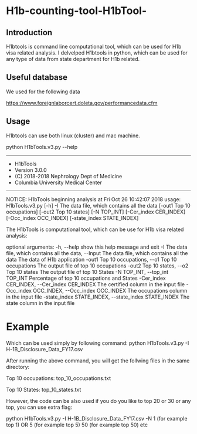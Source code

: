 # H1b-counting-tool-H1bTool-

## Introduction

H1btools is command line computational tool, which can be used for H1b visa related analysis. I delvelped H1btools in python, which can be used for any type of data from state department for H1b related.

## Useful database

We used for the following data 

https://www.foreignlaborcert.doleta.gov/performancedata.cfm

## Usage

H1btools can use both linux (cluster) and mac machine. 

 python H1bTools.v3.py --help
************************************************************************* 
  * H1bTools 
 * Version 3.0.0 
 * (C) 2018-2018 Nephrology Dept of Medicine 
 * Columbia University Medical Center 
 
 *************************************************************************
NOTICE: H1bTools beginning analysis at Fri Oct 26 10:42:07 2018
usage: H1bTools.v3.py [-h] -I The data file, which contains all the data
                      [-out1 Top 10 occupations] [-out2 Top 10 states]
                      [-N TOP_INT] [-Cer_index CER_INDEX]
                      [-Occ_index OCC_INDEX] [-state_index STATE_INDEX]

The H1bTools is computational tool, which can be use for H1b visa related
analysis:

optional arguments:
  -h, --help            show this help message and exit
  -I The data file, which contains all the data, --Input The data file, which contains all the data
                        The data of H1b application
  -out1 Top 10 occupations, --o1 Top 10 occupations
                        The output file of top 10 occupations
  -out2 Top 10 states, --o2 Top 10 states
                        The output file of top 10 States
  -N TOP_INT, --top_int TOP_INT
                        Percentage of top 10 occupations and States
  -Cer_index CER_INDEX, --Cer_index CER_INDEX
                        The certified column in the input file
  -Occ_index OCC_INDEX, --Occ_index OCC_INDEX
                        The occupations column in the input file
  -state_index STATE_INDEX, --state_index STATE_INDEX
                        The state column in the input file
                        
                        
# Example
Which can be used simply by following command:
python H1bTools.v3.py -I H-1B_Disclosure_Data_FY17.csv

After running the above command, you will get the follwing files in the same directory:


Top 10 occupations: top_10_occupations.txt 

Top 10 States: top_10_states.txt


However, the code can be also used if you do you like to top 20 or 30 or any top, you can use extra flag:


python H1bTools.v3.py -I H-1B_Disclosure_Data_FY17.csv -N 1 (for example top 1) OR 5 (for example top 5) 50 (for example top 50) etc














